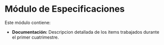 # Módulo de Especificaciones

Este módulo contiene:

- **Documentación:** Descripcion detallada de los items trabajados durante el primer cuatrimestre. 
